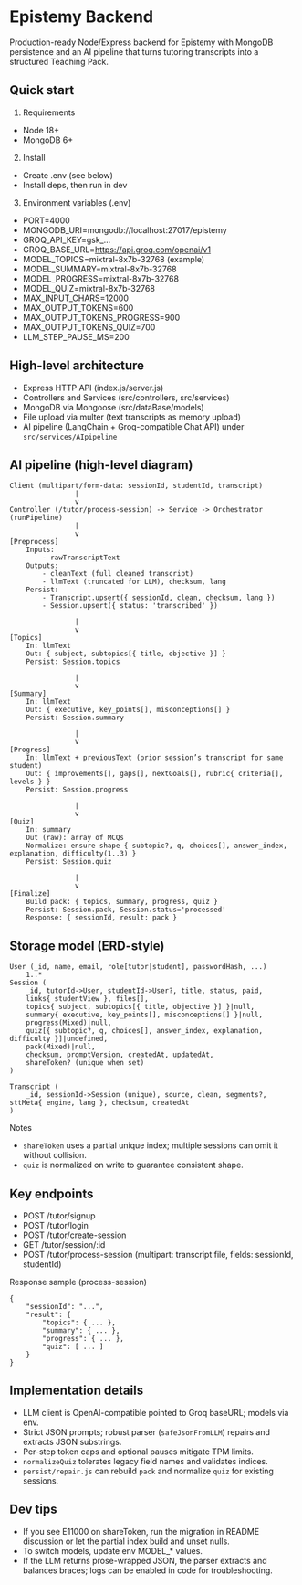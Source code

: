 # Epistemy Backend

Production-ready Node/Express backend for Epistemy with MongoDB persistence and an AI pipeline that turns tutoring transcripts into a structured Teaching Pack.

## Quick start

1) Requirements
- Node 18+
- MongoDB 6+

2) Install
- Create .env (see below)
- Install deps, then run in dev

3) Environment variables (.env)
- PORT=4000
- MONGODB_URI=mongodb://localhost:27017/epistemy
- GROQ_API_KEY=gsk_...
- GROQ_BASE_URL=https://api.groq.com/openai/v1
- MODEL_TOPICS=mixtral-8x7b-32768 (example)
- MODEL_SUMMARY=mixtral-8x7b-32768
- MODEL_PROGRESS=mixtral-8x7b-32768
- MODEL_QUIZ=mixtral-8x7b-32768
- MAX_INPUT_CHARS=12000
- MAX_OUTPUT_TOKENS=600
- MAX_OUTPUT_TOKENS_PROGRESS=900
- MAX_OUTPUT_TOKENS_QUIZ=700
- LLM_STEP_PAUSE_MS=200

## High-level architecture

- Express HTTP API (index.js/server.js)
- Controllers and Services (src/controllers, src/services)
- MongoDB via Mongoose (src/dataBase/models)
- File upload via multer (text transcripts as memory upload)
- AI pipeline (LangChain + Groq-compatible Chat API) under `src/services/AIpipeline`

## AI pipeline (high-level diagram)

```
Client (multipart/form-data: sessionId, studentId, transcript)
				|
				v
Controller (/tutor/process-session) -> Service -> Orchestrator (runPipeline)
				|
				v
[Preprocess]
	Inputs:
		- rawTranscriptText
	Outputs:
		- cleanText (full cleaned transcript)
		- llmText (truncated for LLM), checksum, lang
	Persist:
		- Transcript.upsert({ sessionId, clean, checksum, lang })
		- Session.upsert({ status: 'transcribed' })

				|
				v
[Topics]
	In: llmText
	Out: { subject, subtopics[{ title, objective }] }
	Persist: Session.topics

				|
				v
[Summary]
	In: llmText
	Out: { executive, key_points[], misconceptions[] }
	Persist: Session.summary

				|
				v
[Progress]
	In: llmText + previousText (prior session’s transcript for same student)
	Out: { improvements[], gaps[], nextGoals[], rubric{ criteria[], levels } }
	Persist: Session.progress

				|
				v
[Quiz]
	In: summary
	Out (raw): array of MCQs
	Normalize: ensure shape { subtopic?, q, choices[], answer_index, explanation, difficulty(1..3) }
	Persist: Session.quiz

				|
				v
[Finalize]
	Build pack: { topics, summary, progress, quiz }
	Persist: Session.pack, Session.status='processed'
	Response: { sessionId, result: pack }
```

## Storage model (ERD-style)

```
User (_id, name, email, role[tutor|student], passwordHash, ...)
	1..*  
Session (
	_id, tutorId->User, studentId->User?, title, status, paid,
	links{ studentView }, files[],
	topics{ subject, subtopics[{ title, objective }] }|null,
	summary{ executive, key_points[], misconceptions[] }|null,
	progress(Mixed)|null,
	quiz[{ subtopic?, q, choices[], answer_index, explanation, difficulty }]|undefined,
	pack(Mixed)|null,
	checksum, promptVersion, createdAt, updatedAt,
	shareToken? (unique when set)
)

Transcript (
	_id, sessionId->Session (unique), source, clean, segments?, sttMeta{ engine, lang }, checksum, createdAt
)
```

Notes
- `shareToken` uses a partial unique index; multiple sessions can omit it without collision.
- `quiz` is normalized on write to guarantee consistent shape.

## Key endpoints

- POST /tutor/signup
- POST /tutor/login
- POST /tutor/create-session
- GET  /tutor/session/:id
- POST /tutor/process-session (multipart: transcript file, fields: sessionId, studentId)

Response sample (process-session)
```
{
	"sessionId": "...",
	"result": {
		"topics": { ... },
		"summary": { ... },
		"progress": { ... },
		"quiz": [ ... ]
	}
}
```

## Implementation details

- LLM client is OpenAI-compatible pointed to Groq baseURL; models via env.
- Strict JSON prompts; robust parser (`safeJsonFromLLM`) repairs and extracts JSON substrings.
- Per-step token caps and optional pauses mitigate TPM limits.
- `normalizeQuiz` tolerates legacy field names and validates indices.
- `persist/repair.js` can rebuild `pack` and normalize `quiz` for existing sessions.

## Dev tips

- If you see E11000 on shareToken, run the migration in README discussion or let the partial index build and unset nulls.
- To switch models, update env MODEL_* values.
- If the LLM returns prose-wrapped JSON, the parser extracts and balances braces; logs can be enabled in code for troubleshooting.
